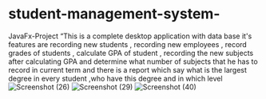 # student-management-system-
JavaFx-Project “This is a complete desktop application with data base it's features are recording new students , recording new employees , record grades of students , calculate GPA of student , recording the new subjects after calculating GPA and determine what number of subjects that he has to record in current term and there is a report which say what is the largest degree in every student ,who have this degree and in which level
![Screenshot (26)](https://user-images.githubusercontent.com/102131731/197941701-f185ebcb-9b3d-43f4-a3fe-5f6a8e0e816d.png)
![Screenshot (29)](https://user-images.githubusercontent.com/102131731/197941707-37c565f5-6633-4865-92cd-4b668fe78178.png)
![Screenshot (40)](https://user-images.githubusercontent.com/102131731/197941714-fa6b74d2-48bb-4545-8eeb-7f87b29b9bd9.png)
